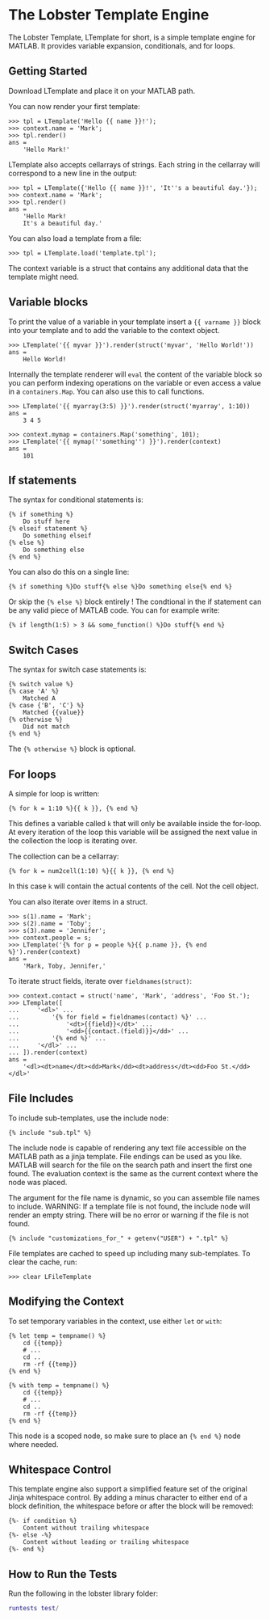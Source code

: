 # The Lobster Template Engine

The Lobster Template, LTemplate for short, is a simple template engine for MATLAB. It provides variable expansion, conditionals, and for loops.

## Getting Started

Download LTemplate and place it on your MATLAB path.

You can now render your first template:

    >>> tpl = LTemplate('Hello {{ name }}!');
    >>> context.name = 'Mark';
    >>> tpl.render()
    ans =
        'Hello Mark!'

LTemplate also accepts cellarrays of strings. Each string in the cellarray will correspond to a new line in the output:

    >>> tpl = LTemplate({'Hello {{ name }}!', 'It''s a beautiful day.'});
    >>> context.name = 'Mark';
    >>> tpl.render()
    ans =
        'Hello Mark!
        It's a beautiful day.'

You can also load a template from a file:

    >>> tpl = LTemplate.load('template.tpl');

The context variable is a struct that contains any additional data that the template might need.

## Variable blocks

To print the value of a variable in your template insert a `{{ varname }}` block into your template and to add the variable to the context object.

    >>> LTemplate('{{ myvar }}').render(struct('myvar', 'Hello World!'))
    ans =
        Hello World!

Internally the template renderer will `eval` the content of the variable block so you can perform indexing operations on the variable or even access a value in a `containers.Map`. You can also use this to call functions.

    >>> LTemplate('{{ myarray(3:5) }}').render(struct('myarray', 1:10))
    ans =
        3 4 5

    >>> context.mymap = containers.Map('something', 101);
    >>> LTemplate('{{ mymap(''something'') }}').render(context)
    ans =
        101

## If statements

The syntax for conditional statements is:

    {% if something %}
        Do stuff here
    {% elseif statement %}
        Do something elseif
    {% else %}
        Do something else
    {% end %}

You can also do this on a single line:

    {% if something %}Do stuff{% else %}Do something else{% end %}

Or skip the `{% else %}` block entirely ! The condtional in the if statement can be any valid piece of MATLAB code. You can for example write:

    {% if length(1:5) > 3 && some_function() %}Do stuff{% end %}

## Switch Cases

The syntax for switch case statements is:

    {% switch value %}
    {% case 'A' %}
        Matched A
    {% case {'B', 'C'} %}
        Matched {{value}}
    {% otherwise %}
        Did not match
    {% end %}

The `{% otherwise %}` block is optional.

## For loops

A simple for loop is written:

    {% for k = 1:10 %}{{ k }}, {% end %}

This defines a variable called `k` that will only be available inside the for-loop. At every iteration of the loop this variable will be assigned the next value in the collection the loop is iterating over.

The collection can be a cellarray:

    {% for k = num2cell(1:10) %}{{ k }}, {% end %}

In this case `k` will contain the actual contents of the cell. Not the cell object.

You can also iterate over items in a struct.

    >>> s(1).name = 'Mark';
    >>> s(2).name = 'Toby';
    >>> s(3).name = 'Jennifer';
    >>> context.people = s;
    >>> LTemplate('{% for p = people %}{{ p.name }}, {% end %}').render(context)
    ans =
        'Mark, Toby, Jennifer,'

To iterate struct fields, iterate over `fieldnames(struct)`:

    >>> context.contact = struct('name', 'Mark', 'address', 'Foo St.');
    >>> LTemplate([
    ...     '<dl>' ...
    ...         '{% for field = fieldnames(contact) %}' ...
    ...             '<dt>{{field}}</dt>' ...
    ...             '<dd>{{contact.(field)}}</dd>' ...
    ...         '{% end %}' ...
    ...     '</dl>' ...
    ... ]).render(context)
    ans =
        '<dl><dt>name</dt><dd>Mark</dd><dt>address</dt><dd>Foo St.</dd></dl>'

## File Includes

To include sub-templates, use the include node:

    {% include "sub.tpl" %}

The include node is capable of rendering any text file accessible on the MATLAB path
as a jinja template. File endings can be used as you like. MATLAB will search for
the file on the search path and insert the first one found. The evaluation context
is the same as the current context where the node was placed.

The argument for the file name is dynamic, so you can assemble file names to include.
WARNING: If a template file is not found, the include node will render an empty string.
There will be no error or warning if the file is not found.

    {% include "customizations_for_" + getenv("USER") + ".tpl" %}

File templates are cached to speed up including many sub-templates. To clear the cache, run:

    >>> clear LFileTemplate

## Modifying the Context

To set temporary variables in the context, use either `let` or `with`:

    {% let temp = tempname() %}
        cd {{temp}}
        # ...
        cd ..
        rm -rf {{temp}}
    {% end %}

    {% with temp = tempname() %}
        cd {{temp}}
        # ...
        cd ..
        rm -rf {{temp}}
    {% end %}

This node is a scoped node, so make sure to place an `{% end %}` node where needed.

## Whitespace Control

This template engine also support a simplified feature set of the original Jinja whitespace control.
By adding a minus character to either end of a block definition, the whitespace before or after
the block will be removed:

    {%- if condition %}
        Content without trailing whitespace
    {%- else -%}
        Content without leading or trailing whitespace
    {%- end %}

## How to Run the Tests

Run the following in the lobster library folder:

```matlab
runtests test/
```
